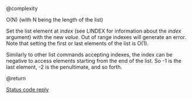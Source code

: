 @complexity

O(N) (with N being the length of the list)


Set the list element at _index_ (see LINDEX for information about the
_index_ argument) with the new _value_. Out of range indexes will
generate an error. Note that setting the first or last elements of
the list is O(1).

Similarly to other list commands accepting indexes, the index can be negative to access elements starting from the end of the list. So -1 is the last element, -2 is the penultimate, and so forth.

@return

[Status code reply][1]



[1]: /p/redis/wiki/ReplyTypes
